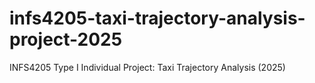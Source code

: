 # infs4205-taxi-trajectory-analysis-project-2025
INFS4205 Type I Individual Project: Taxi Trajectory Analysis (2025)
